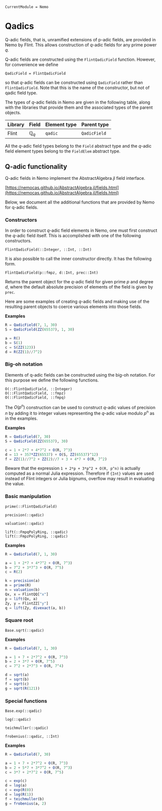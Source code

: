 ```@meta
CurrentModule = Nemo
```

# Qadics

Q-adic fields, that is, unramified extensions of p-adic fields, are provided in
Nemo by Flint. This allows construction of $q$-adic fields for any prime power
$q$.

Q-adic fields are constructed using the `FlintQadicField` function. However,
for convenience we define

```
QadicField = FlintQadicField
```

so that $q$-adic fields can be constructed using `QadicField` rather than
`FlintQadicField`. Note that this is the name of the constructor, but not of
qadic field type.

The types of $q$-adic fields in Nemo are given in the following table, along
with the libraries that provide them and the associated types of the parent
objects.

 Library | Field            | Element type | Parent type
---------|----------------|----------------|---------------------
Flint    | $\mathbb{Q}_q$ | `qadic`        | `QadicField`

All the $q$-adic field types belong to the `Field` abstract type and the
$q$-adic field element types belong to the `FieldElem` abstract type.

## Q-adic functionality

Q-adic fields in Nemo implement the AbstractAlgebra.jl field interface.

[https://nemocas.github.io/AbstractAlgebra.jl/fields.html](https://nemocas.github.io/AbstractAlgebra.jl/fields.html)

Below, we document all the additional functions that are provided by Nemo for q-adic
fields.

### Constructors

In order to construct $q$-adic field elements in Nemo, one must first construct
the $q$-adic field itself. This is accomplished with one of the following
constructors.

```@docs
FlintQadicField(::Integer, ::Int, ::Int)
```

It is also possible to call the inner constructor directly. It has the following
form.

```
FlintQadicField(p::fmpz, d::Int, prec::Int)
```

Returns the parent object for the $q$-adic field for given prime $p$ and degree
$d$, where the default absolute precision of elements of the field is given by
`prec`.

Here are some examples of creating $q$-adic fields and making use of the
resulting parent objects to coerce various elements into those fields.

**Examples**

```julia
R = QadicField(7, 1, 30)
S = QadicField(ZZ(65537), 1, 30)

a = R()
b = S(1)
c = S(ZZ(123))
d = R(ZZ(1)//7^2)
```

### Big-oh notation

Elements of q-adic fields can  be constructed using the big-oh notation. For this
purpose we define the following functions.

```@docs
O(::FlintQadicField, ::Integer)
O(::FlintQadicField, ::fmpz)
O(::FlintQadicField, ::fmpq)
```

The $O(p^n)$ construction can be used to construct $q$-adic values of precision
$n$ by adding it to integer values representing the $q$-adic value modulo
$p^n$ as in the examples.

**Examples**

```julia
R = QadicField(7, 30)
S = QadicField(ZZ(65537), 30)

c = 1 + 2*7 + 4*7^2 + O(R, 7^3)
d = 13 + 357*ZZ(65537) + O(S, ZZ(65537)^12)
f = ZZ(1)//7^2 + ZZ(2)//7 + 3 + 4*7 + O(R, 7^2)
```

Beware that the expression `1 + 2*p + 3*p^2 + O(R, p^n)` is actually computed
as a normal Julia expression. Therefore if `{Int}` values are used instead
of Flint integers or Julia bignums, overflow may result in evaluating the
value.

### Basic manipulation

```@docs
prime(::FlintQadicField)
```

```@docs
precision(::qadic)
```

```@docs
valuation(::qadic)
```

```@docs
lift(::FmpqPolyRing, ::qadic)
lift(::FmpzPolyRing, ::qadic)
```

**Examples**

```julia
R = QadicField(7, 1, 30)

a = 1 + 2*7 + 4*7^2 + O(R, 7^3)
b = 7^2 + 3*7^3 + O(R, 7^5)
c = R(2)

k = precision(a)
m = prime(R)
n = valuation(b)
Qx, x = FlintQQ["x"]
p = lift(Qx, a)
Zy, y = FlintZZ["y"]
q = lift(Zy, divexact(a, b))
```

### Square root

```@docs
Base.sqrt(::qadic)
```

**Examples**

```julia
R = QadicField(7, 1, 30)

a = 1 + 7 + 2*7^2 + O(R, 7^3)
b = 2 + 3*7 + O(R, 7^5)
c = 7^2 + 2*7^3 + O(R, 7^4)

d = sqrt(a)
f = sqrt(b)
f = sqrt(c)
g = sqrt(R(121))
```

### Special functions

```@docs
Base.exp(::qadic)
```

```@docs
log(::qadic)
```

```@docs
teichmuller(::qadic)
```

```@docs
frobenius(::qadic, ::Int)
```

**Examples**

```julia
R = QadicField(7, 30)

a = 1 + 7 + 2*7^2 + O(R, 7^3)
b = 2 + 5*7 + 3*7^2 + O(R, 7^3)
c = 3*7 + 2*7^2 + O(R, 7^5)

c = exp(c)
d = log(a)
c = exp(R(0))
d = log(R(1))
f = teichmuller(b)
g = frobenius(a, 2)
``` 
